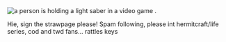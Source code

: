 
  <img src="https://media1.tenor.com/m/KC_VW90d8ygAAAAd/imp-and-skizz-skizzpulse.gif" alt="a person is holding a light saber in a video game ."/>
  
Hie, sign the strawpage please! Spam following,
please int hermitcraft/life series, cod and twd fans... rattles keys
